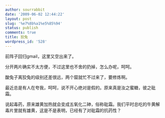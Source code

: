 ```yaml
---
author: sourrabbit
date: '2009-06-02 12:44:22'
layout: post
slug: '%e7%8b%a1%e5%85%94'
status: publish
comments: true
title: 狡兔
wordpress_id: '528'
---
```


前阵子回归gmail，这里又空出来了。

分开两片确实不太方便，不过这里也不舍的扔掉，怎么办呢，呵呵。

酸兔子离狡兔的级别还差很远，两个窟就忙不过来了，要修炼啊。

最近总是有人在夸我，呵呵，说不开心绝对是假的。原来真是汝之蜜糖，彼之砒霜。

说起毒药，原来雄黄加热就会变成五氧化二砷，俗称砒霜。我们平时总吃的牛黄解毒片里就有雄黄，这是不是表明，已经有了对砒霜的抗药性？

